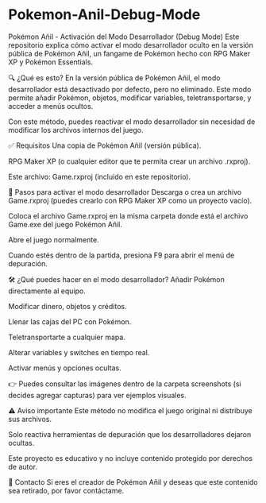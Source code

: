 # Pokemon-Anil-Debug-Mode
Pokémon Añil - Activación del Modo Desarrollador (Debug Mode)
Este repositorio explica cómo activar el modo desarrollador oculto en la versión pública de Pokémon Añil, un fangame de Pokémon hecho con RPG Maker XP y Pokémon Essentials.

🔍 ¿Qué es esto?
En la versión pública de Pokémon Añil, el modo desarrollador está desactivado por defecto, pero no eliminado.
Este modo permite añadir Pokémon, objetos, modificar variables, teletransportarse, y acceder a menús ocultos.

Con este método, puedes reactivar el modo desarrollador sin necesidad de modificar los archivos internos del juego.

✅ Requisitos
Una copia de Pokémon Añil (versión pública).

RPG Maker XP (o cualquier editor que te permita crear un archivo .rxproj).

Este archivo: Game.rxproj (incluido en este repositorio).

🚀 Pasos para activar el modo desarrollador
Descarga o crea un archivo Game.rxproj (puedes crearlo con RPG Maker XP como un proyecto vacío).

Coloca el archivo Game.rxproj en la misma carpeta donde está el archivo Game.exe del juego Pokémon Añil.

Abre el juego normalmente.

Cuando estés dentro de la partida, presiona F9 para abrir el menú de depuración.

🛠️ ¿Qué puedes hacer en el modo desarrollador?
Añadir Pokémon directamente al equipo.

Modificar dinero, objetos y créditos.

Llenar las cajas del PC con Pokémon.

Teletransportarte a cualquier mapa.

Alterar variables y switches en tiempo real.

Activar menús y opciones ocultas.

👉 Puedes consultar las imágenes dentro de la carpeta screenshots (si decides agregar capturas) para ver ejemplos visuales.

⚠️ Aviso importante
Este método no modifica el juego original ni distribuye sus archivos.

Solo reactiva herramientas de depuración que los desarrolladores dejaron ocultas.

Este proyecto es educativo y no incluye contenido protegido por derechos de autor.

📩 Contacto
Si eres el creador de Pokémon Añil y deseas que este contenido sea retirado, por favor contáctame.

